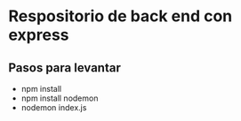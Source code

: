 # Respositorio de back end con express

## Pasos para levantar
 
 * npm install
 * npm install nodemon
 * nodemon index.js